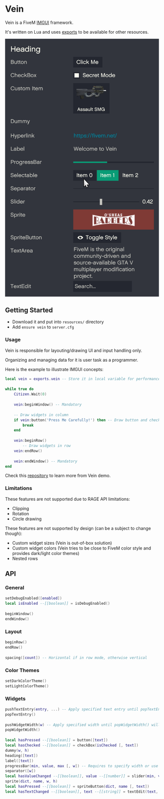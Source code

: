 # Vein
Vein is a FiveM [IMGUI](https://en.wikipedia.org/wiki/Immediate_mode_GUI) framework.

It's written on Lua and uses [exports](https://docs.fivem.net/docs/scripting-manual/runtimes/javascript/#using-exports) to be available for other resources.

![alt text](https://raw.githubusercontent.com/warxander/vein-demo/master/demo.png)

## Getting Started
* Download it and put into `resources/` directory
* Add `ensure vein` to `server.cfg`
### Usage
Vein is responsible for layouting/drawing UI and input handling only.

Organizing and managing data for it is user task as a programmer.

Here is the example to illustrate IMGUI concepts:
```lua
local vein = exports.vein -- Store it in local variable for performance reasons

while true do
	Citizen.Wait(0)

	vein:beginWindow() -- Mandatory

	-- Draw widgets in column
	if vein:button('Press Me Carefully!') then -- Draw button and check if it were pressed
		break
	end

	vein:beginRow()
		-- Draw widgets in row
	vein:endRow()

	vein:endWindow() -- Mandatory
end
```
Check this [repository](https://github.com/warxander/vein-demo) to learn more from Vein demo.
### Limitations
These features are not supported due to RAGE API limitations:
* Clipping
* Rotation
* Circle drawing

These features are not supported by design (can be a subject to change though):
* Custom widget sizes (Vein is out-of-box solution)
* Custom widget colors (Vein tries to be close to FiveM color style and provides dark/light color themes)
* Nested rows

## API
### General
```lua
setDebugEnabled([enabled])
local isEnabled --[[boolean]] = isDebugEnabled()

beginWindow()
endWindow()
```
### Layout
```lua
beginRow()
endRow()

spacing([count]) -- Horizontal if in row mode, otherwise vertical
```
### Color Themes
```lua
setDarkColorTheme()
setLightColorTheme()
```
### Widgets
```lua
pushTextEntry(entry, ...) -- Apply specified text entry until popTextEntry() will be called
popTextEntry()

pushWidgetWidth(w) -- Apply specified width until popWidgetWidth() will be called
popWidgetWidth()

local hasPressed --[[boolean]] = button([text])
local hasChecked --[[boolean]] = checkBox(isChecked [, text])
dummy(w, h)
heading([text])
label([text])
progressBar(min, value, max [, w]) -- Requires to specify width or use pushWidgetWidth(w)
separator([w])
local hasValueChanged --[[boolean]], value --[[number]] = slider(min, value, max [, w]) -- Requires to specify width or use pushWidgetWidth(w)
sprite(dict, name, w, h)
local hasPressed --[[boolean]] = spriteButton(dict, name [, text])
local hasTextChanged --[[boolean]], text --[[string]] = textEdit(text, keyboardTitle, maxTextLength [, isSecretMode])
```
